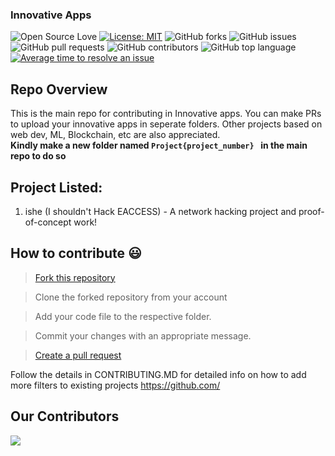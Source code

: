 ### Innovative Apps



![Open Source Love](https://img.shields.io/badge/Open%20Source-%E2%9D%A4-red.svg)
[![License: MIT](https://img.shields.io/badge/License-MIT-yellow.svg)](https://opensource.org/licenses/MIT)
![GitHub forks](https://img.shields.io/github/forks/wersharks/innovative-apps.svg)
![GitHub issues](https://img.shields.io/github/issues/wersharks/innovative-apps.svg)
![GitHub pull requests](https://img.shields.io/github/issues-pr/wersharks/innovative-apps.svg)
![GitHub contributors](https://img.shields.io/github/contributors/wersharks/innovative-apps.svg)
![GitHub top language](https://img.shields.io/github/languages/top/wersharks/innovative-apps.svg)
[![Average time to resolve an issue](http://isitmaintained.com/badge/resolution/wersharks/innovative-apps.svg)](http://isitmaintained.com/project/wersharks/innovative-apps "Average time to resolve an issue")

## Repo Overview
This is the main repo for contributing in Innovative apps.
You can make PRs to upload your innovative apps in seperate folders.
Other projects based on web dev, ML, Blockchain, etc are also appreciated. <br>
<b> Kindly make a new folder named ```Project{project_number} ``` in the main repo to do so </b>

## Project Listed:
1. ishe (I shouldn't Hack EACCESS) - A network hacking project and proof-of-concept work!

## How to contribute 😃


> [Fork this repository](https://help.github.com/articles/fork-a-repo/)

>  Clone the forked repository from your account

> Add your code file to the respective folder.

> Commit your changes with an appropriate message.

> [Create a pull request](https://help.github.com/articles/creating-a-pull-request-from-a-fork/)


Follow the details in CONTRIBUTING.MD for detailed info on how to add more filters to existing projects
https://github.com/
## Our Contributors 
<a href="https://github.com/wersharks/innovative-apps/graphs/contributors">
  <img src="https://contrib.rocks/image?repo=wersharks/innovative-apps" />
</a>

